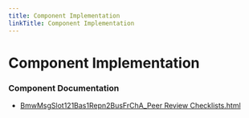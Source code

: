 ```yaml
---
title: Component Implementation
linkTitle: Component Implementation
---
```


# Component Implementation
### Component Documentation

- [BmwMsgSlot121Bas1Repn2BusFrChA_Peer Review Checklists.html](doc/BmwMsgSlot121Bas1Repn2BusFrChA_Peer%20Review%20Checklists.html)

